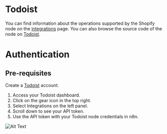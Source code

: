 # Todoist
You can find information about the operations supported by the Shopify node on the [integrations](https://n8n.io/integrations/n8n-nodes-base.todoist) page. You can also browse the source code of the node on [Todoist](https://github.com/n8n-io/n8n/tree/master/packages/nodes-base/nodes/Todoist).

# Authentication

## Pre-requisites

Create a [Todoist](https://toggl.com/) account.

1. Access your Todoist dashboard.
2. Click on the gear icon in the top right.
3. Select Integrations on the left panel.
4. Scroll down to see your API token.
5. Use the API token with your Todoist node credentials in n8n.

![Alt Text](https://i.imgur.com/WLUyBAZ.gif)






